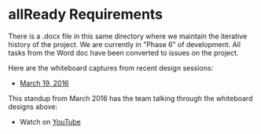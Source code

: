 # allReady Requirements 

There is a .docx file in this same directory where we maintain the iterative history of the project. We are currently in "Phase 6" of development. All tasks from the Word doc have been converted to issues on the project.

Here are the whiteboard captures from recent design sessions:
 - [March 19, 2016](https://drive.google.com/file/d/0B58_CxjQB80Ab2ZBd1ZmOEtoZUk/view) 

This standup from March 2016 has the team talking through the whiteboard designs above:
 - Watch on [YouTube](https://www.youtube.com/watch?v=EZBMDUj0NLo)
